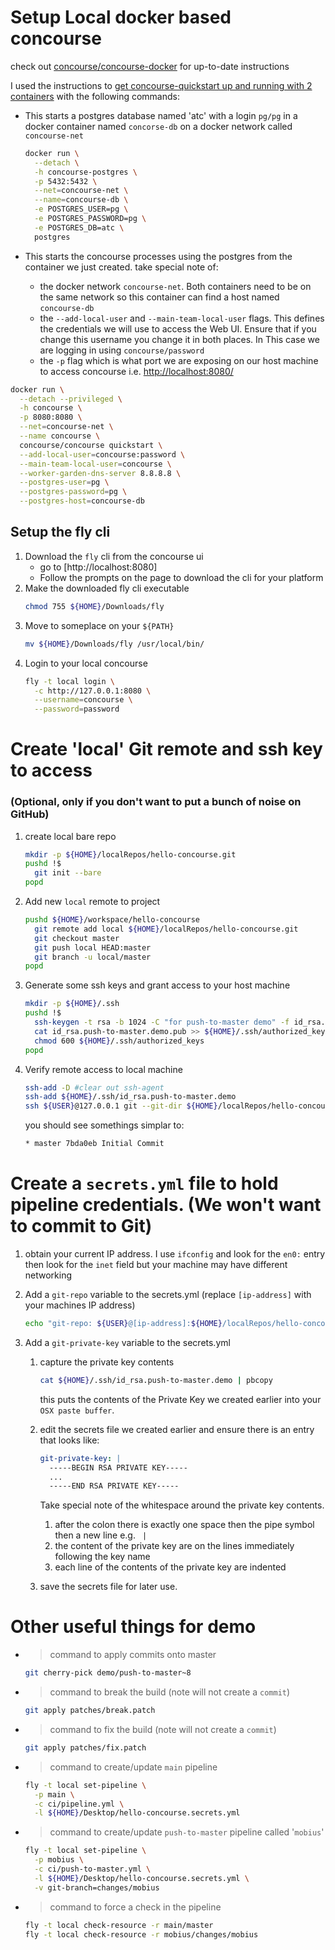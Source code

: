 # Setup Local docker based concourse

check out [concourse/concourse-docker](https://github.com/concourse/concourse-docker) for up-to-date instructions

I used the instructions to [get concourse-quickstart up and running with 2 containers](https://github.com/concourse/concourse-docker#docker-run) with the following commands:

- This starts a postgres database named 'atc' with a login `pg/pg` in a docker container named `concorse-db` on a docker network called `concourse-net`

  ```bash
  docker run \
    --detach \
    -h concourse-postgres \
    -p 5432:5432 \
    --net=concourse-net \
    --name=concourse-db \
    -e POSTGRES_USER=pg \
    -e POSTGRES_PASSWORD=pg \
    -e POSTGRES_DB=atc \
    postgres
  ```

- This starts the concourse processes using the postgres from the container we just created. take special note of:
  - the docker network `concourse-net`.  Both containers need to be on the same network so this container can find a host named `concourse-db`
  - the `--add-local-user` and `--main-team-local-user` flags.  This defines the credentials we will use to access the Web UI.  Ensure that if you change this username you change it in both places.  In This case we are logging in using `concourse/password`
  - the `-p` flag which is what port we are exposing on our host machine to access concourse i.e. [http://localhost:8080/](http://localhost:8080)
```bash
docker run \
  --detach --privileged \
  -h concourse \
  -p 8080:8080 \
  --net=concourse-net \
  --name concourse \
  concourse/concourse quickstart \
  --add-local-user=concourse:password \
  --main-team-local-user=concourse \
  --worker-garden-dns-server 8.8.8.8 \
  --postgres-user=pg \
  --postgres-password=pg \
  --postgres-host=concourse-db
```

## Setup the fly cli
1. Download the `fly` cli from the concourse ui
    - go to [http://localhost:8080]
    - Follow the prompts on the page to download the cli for your platform
1. Make the downloaded fly cli executable
    ```bash
    chmod 755 ${HOME}/Downloads/fly
    ```
1. Move to someplace on your `${PATH}`
    ```bash
    mv ${HOME}/Downloads/fly /usr/local/bin/
    ```
1. Login to your local concourse
    ```bash
    fly -t local login \
      -c http://127.0.0.1:8080 \
      --username=concourse \
      --password=password
    ```

# Create 'local' Git remote and ssh key to access
### (Optional, only if you don't want to put a bunch of noise on GitHub)
1. create local bare repo
    ```bash
    mkdir -p ${HOME}/localRepos/hello-concourse.git
    pushd !$
      git init --bare
    popd

    ```

1. Add new `local` remote to project
    ```bash
    pushd ${HOME}/workspace/hello-concourse
      git remote add local ${HOME}/localRepos/hello-concourse.git
      git checkout master
      git push local HEAD:master
      git branch -u local/master
    popd

    ```

1. Generate some ssh keys and grant access to your host machine
    ```bash
    mkdir -p ${HOME}/.ssh
    pushd !$
      ssh-keygen -t rsa -b 1024 -C "for push-to-master demo" -f id_rsa.push-to-master.demo -N ''
      cat id_rsa.push-to-master.demo.pub >> ${HOME}/.ssh/authorized_keys
      chmod 600 ${HOME}/.ssh/authorized_keys
    popd

    ```
1. Verify remote access to local machine
    ```bash
    ssh-add -D #clear out ssh-agent
    ssh-add ${HOME}/.ssh/id_rsa.push-to-master.demo
    ssh ${USER}@127.0.0.1 git --git-dir ${HOME}/localRepos/hello-concourse.git br -avv
    ```

    you should see somethings simplar to:
    ```bash
    * master 7bda0eb Initial Commit
    ```

# Create a `secrets.yml` file to hold pipeline credentials. (We won't want to commit to Git)
1. obtain your current IP address.  I use `ifconfig` and look for the `en0:` entry then look for the `inet` field but your machine may have different networking

1. Add a `git-repo` variable to the secrets.yml (replace `[ip-address]` with your machines IP address)
    ```bash
    echo "git-repo: ${USER}@[ip-address]:${HOME}/localRepos/hello-concourse.git" > ${HOME}/Desktop/hello-concourse.secrets.yml
    ```

1. Add a `git-private-key` variable to the secrets.yml
   1. capture the private key contents
      ```bash
      cat ${HOME}/.ssh/id_rsa.push-to-master.demo | pbcopy
      ```
      this puts the contents of the Private Key we created earlier into your `OSX paste buffer`.

   1. edit the secrets file we created earlier and ensure there is an entry that looks like:
      ```yml
      git-private-key: |
        -----BEGIN RSA PRIVATE KEY-----
        ...
        -----END RSA PRIVATE KEY-----
      ```
      Take special note of the whitespace around the private key contents.
      
      1. after the colon there is exactly one space then the pipe symbol then a new line e.g. ` |`
      1. the content of the private key are on the lines immediately following the key name
      1. each line of the contents of the private key are indented

   1. save the secrets file for later use.


# Other useful things for demo
- > command to apply commits onto master
  ```bash
  git cherry-pick demo/push-to-master~8
  ```

- > command to break the build (note will not create a `commit`)
  ```bash
  git apply patches/break.patch
  ```

- > command to fix the build (note will not create a `commit`)
  ```bash
  git apply patches/fix.patch
  ```

- > command to create/update `main` pipeline
  ```bash
  fly -t local set-pipeline \
    -p main \
    -c ci/pipeline.yml \
    -l ${HOME}/Desktop/hello-concourse.secrets.yml
  ```

- > command to create/update `push-to-master` pipeline called '`mobius`'
  ```bash
  fly -t local set-pipeline \
    -p mobius \
    -c ci/push-to-master.yml \
    -l ${HOME}/Desktop/hello-concourse.secrets.yml \
    -v git-branch=changes/mobius
  ```

- > command to force a check in the pipeline
  ```bash
  fly -t local check-resource -r main/master
  fly -t local check-resource -r mobius/changes/mobius
  ```
